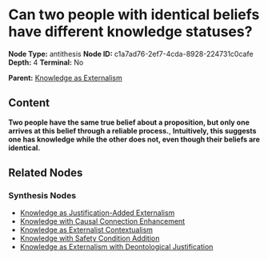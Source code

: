 # Can two people with identical beliefs have different knowledge statuses?

**Node Type:** antithesis
**Node ID:** c1a7ad76-2ef7-4cda-8928-224731c0cafe
**Depth:** 4
**Terminal:** No

**Parent:** [Knowledge as Externalism](knowledge-as-externalism-synthesis-b5ef1c99-5b42-4059-b5fe-7bab21aa4876.md)

## Content

**Two people have the same true belief about a proposition, but only one arrives at this belief through a reliable process.**, **Intuitively, this suggests one has knowledge while the other does not, even though their beliefs are identical.**

## Related Nodes

### Synthesis Nodes

- [Knowledge as Justification-Added Externalism](knowledge-as-justification-added-externalism-synthesis-109eed20-821f-41a0-8a47-399a7d069f36.md)
- [Knowledge with Causal Connection Enhancement](knowledge-with-causal-connection-enhancement-synthesis-2a5dab13-22bf-45e8-a037-0d46532374f5.md)
- [Knowledge as Externalist Contextualism](knowledge-as-externalist-contextualism-synthesis-67cc1e6d-7bfe-4cb3-a6a4-e931f36542f1.md)
- [Knowledge with Safety Condition Addition](knowledge-with-safety-condition-addition-synthesis-d4107ce3-3c01-495e-9198-60a75cbc10f3.md)
- [Knowledge as Externalism with Deontological Justification](knowledge-as-externalism-with-deontological-justification-synthesis-a4b0ef71-ac70-44a2-a475-549f87d4056a.md)
